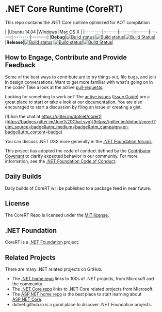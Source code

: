 # .NET Core Runtime (CoreRT)
This repo contains the .NET Core runtime optimized for AOT compilation

|         |Ubuntu 14.04 |Windows |Mac OS X |
|---------|:------:|:------:|:------:|:------:|:-------:|:-------:|
|**Debug**|[![Build status](http://dotnet-ci.cloudapp.net/job/dotnet_corert/job/master/job/debug_ubuntu/badge/icon)](http://dotnet-ci.cloudapp.net/job/dotnet_corert/job/master/job/debug_ubuntu/)|[![Build status](http://dotnet-ci.cloudapp.net/job/dotnet_corert/job/master/job/debug_windows_nt/badge/icon)](http://dotnet-ci.cloudapp.net/job/dotnet_corert/job/master/job/debug_windows_nt/)|[![Build Status](http://dotnet-ci.cloudapp.net/job/dotnet_corert/job/master/job/debug_osx/badge/icon)](http://dotnet-ci.cloudapp.net/job/dotnet_corert/job/master/job/debug_osx/)|
|**Release**|[![Build status](http://dotnet-ci.cloudapp.net/job/dotnet_corert/job/master/job/release_ubuntu/badge/icon)](http://dotnet-ci.cloudapp.net/job/dotnet_corert/job/master/job/release_ubuntu/)|[![Build status](http://dotnet-ci.cloudapp.net/job/dotnet_corert/job/master/job/release_windows_nt/badge/icon)](http://dotnet-ci.cloudapp.net/job/dotnet_corert/job/master/job/release_windows_nt/)|[![Build Status](http://dotnet-ci.cloudapp.net/job/dotnet_corert/job/master/job/release_osx/badge/icon)](http://dotnet-ci.cloudapp.net/job/dotnet_corert/job/master/job/release_osx/)|

## How to Engage, Contribute and Provide Feedback
Some of the best ways to contribute are to try things out, file bugs, and join in design conversations.
Want to get more familiar with what's going on in the code? Take a look at the active [pull-requests](https://github.com/dotnet/corert/pulls).

Looking for something to work on? The [active issues](https://github.com/dotnet/corert/issues?q=is:open+is:issue+no:assignee) ([Issue Guide](https://github.com/dotnet/corefx/blob/master/Documentation/project-docs/issue-guide.md)) are a great place to start or take a look at our [documentation](https://github.com/dotnet/corert/tree/master/Documentation). You are also encouraged to start a discussion by filing an issue or creating a gist.

[![Join the chat at https://gitter.im/dotnet/corert](https://badges.gitter.im/Join%20Chat.svg)](https://gitter.im/dotnet/corert?utm_source=badge&utm_medium=badge&utm_campaign=pr-badge&utm_content=badge)

You can discuss .NET OSS more generally in the [.NET Foundation forums](http://forums.dotnetfoundation.org).

This project has adopted the code of conduct defined by the [Contributor Covenant](http://contributor-covenant.org/) to clarify expected behavior in our community. For more information, see the [.NET Foundation Code of Conduct](http://www.dotnetfoundation.org/code-of-conduct).

## Daily Builds
Daily builds of CoreRT will be published to a package feed in near future.

## License
The CoreRT Repo is licensed under the [MIT license](https://github.com/dotnet/corert/blob/master/LICENSE.TXT).

## .NET Foundation
CoreRT is a [.NET Foundation](http://www.dotnetfoundation.org/projects) project.

## Related Projects
There are many .NET related projects on GitHub.
- The [.NET home repo](https://github.com/Microsoft/dotnet) links to 100s of .NET projects, from Microsoft and the community.
- The [.NET Core repo](https://github.com/dotnet/core) links to .NET Core related projects from Microsoft.
- The [ASP.NET home repo](https://github.com/aspnet/home) is the best place to start learning about [ASP.NET Core](http://www.asp.net).
- dotnet.github.io is a good place to discover .NET Foundation projects.
